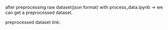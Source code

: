 after preprocessing raw dataset(json format) with process_data.ipynb -> we can get a preprocessed dataset. 

preprocessed dataset link: 
